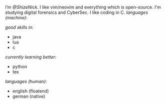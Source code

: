 I’m *@ShizeNick*.
I like vim/neovim and everything which is open-source.
I'm studying digital forensics and CyberSec.
I like coding in C.
*languages (machine)*:

 _good skills in:_
  - java
  - lua
  - c

 _currently learning better:_
  - python
  - tex

*languages (human)*:
  - english (floatend)
  - german (native)

